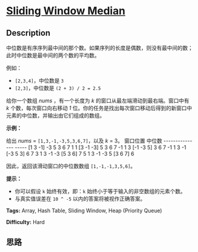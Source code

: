# [Sliding Window Median][title]

## Description

中位数是有序序列最中间的那个数。如果序列的长度是偶数，则没有最中间的数；此时中位数是最中间的两个数的平均数。

例如：

  * `[2,3,4]`，中位数是 `3`
  * `[2,3]`，中位数是 `(2 + 3) / 2 = 2.5`

给你一个数组 _nums_ ，有一个长度为 _k_ 的窗口从最左端滑动到最右端。窗口中有 _k_ 个数，每次窗口向右移动 _1_
位。你的任务是找出每次窗口移动后得到的新窗口中元素的中位数，并输出由它们组成的数组。

**示例：**

给出 _nums_ = `[1,3,-1,-3,5,3,6,7]`，以及 _k_ = 3。
            窗口位置                      中位数    ---------------               -----    [1  3  -1] -3  5  3  6  7       1     1 [3  -1  -3] 5  3  6  7      -1     1  3 [-1  -3  5] 3  6  7      -1     1  3  -1 [-3  5  3] 6  7       3     1  3  -1  -3 [5  3  6] 7       5     1  3  -1  -3  5 [3  6  7]      6    

因此，返回该滑动窗口的中位数数组 `[1,-1,-1,3,5,6]`。

**提示：**

  * 你可以假设 `k` 始终有效，即：`k` 始终小于等于输入的非空数组的元素个数。
  * 与真实值误差在 `10 ^ -5` 以内的答案将被视作正确答案。


**Tags:** Array, Hash Table, Sliding Window, Heap (Priority Queue)

**Difficulty:** Hard

## 思路

[title]: https://leetcode-cn.com/problems/sliding-window-median
